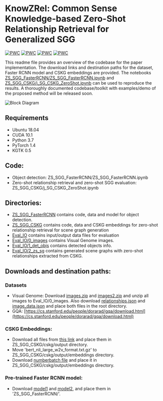 # KnowZRel: Common Sense Knowledge-based Zero-Shot Relationship Retrieval for Generalized SGG

[![PWC](https://img.shields.io/endpoint.svg?url=https://paperswithcode.com/badge/knowzrel-common-sense-knowledge-based-zero/scene-graph-generation-on-visual-genome)](https://paperswithcode.com/sota/scene-graph-generation-on-visual-genome?p=knowzrel-common-sense-knowledge-based-zero)
[![PWC](https://img.shields.io/endpoint.svg?url=https://paperswithcode.com/badge/knowzrel-common-sense-knowledge-based-zero/scene-graph-generation-on-gqa)](https://paperswithcode.com/sota/scene-graph-generation-on-gqa?p=knowzrel-common-sense-knowledge-based-zero)
[![PWC](https://img.shields.io/endpoint.svg?url=https://paperswithcode.com/badge/knowzrel-common-sense-knowledge-based-zero/object-detection-on-visual-genome)](https://paperswithcode.com/sota/object-detection-on-visual-genome?p=knowzrel-common-sense-knowledge-based-zero)
[![PWC](https://img.shields.io/endpoint.svg?url=https://paperswithcode.com/badge/knowzrel-common-sense-knowledge-based-zero/object-detection-on-gqa)](https://paperswithcode.com/sota/object-detection-on-gqa?p=knowzrel-common-sense-knowledge-based-zero)

This readme file provides an overview of the codebase for the paper implementation. The download links and destination paths for the dataset, Faster RCNN model and CSKG embeddings are provided. The notebooks [ZS_SGG_FasterRCNN/ZS_SGG_FasterRCNN.ipynb](ZS_SGG_FasterRCNN/ZS_SGG_FasterRCNN.ipynb) and [ZS_SGG_CSKG/j_SG_CSKG_ZeroShot.ipynb](ZS_SGG_CSKG/j_SG_CSKG_ZeroShot.ipynb) can be used to reproduce the results. A thoroughly documented codebase/toolkit with examples/demo of the proposed method will be released soon.

![Block Diagram](https://github.com/jaleedkhan/zsrr-sgg/assets/71158275/61d6fac4-3683-46a6-b1b6-01c433203d5f)

## Requirements
- Ubuntu 18.04
- CUDA 10.1
- Python 3.7
- PyTorch 1.4
- KGTK 0.5

## Code:
- Object detection: ZS_SGG_FasterRCNN/ZS_SGG_FasterRCNN.ipynb
- Zero-shot relationship retrieval and zero-shot SGG evaluation: ZS_SGG_CSKG/j_SG_CSKG_ZeroShot.ipynb

## Directories:
- [ZS_SGG_FasterRCNN](ZS_SGG_FasterRCNN) contains code, data and model for object detection.
- [ZS_SGG_CSKG](ZS_SGG_CSKG) contains code, data and CSKG embeddings for zero-shot relationship retrieval for scene graph generation
- [Eval_IO](Eval_IO) contains input/output data files for evaluation
- [Eval_IO/0_images](Eval_IO/0_images) contains Visual Genome images.
- [Eval_IO/1_det_objs](Eval_IO/1_det_objs) contains detected objects info.
- [Eval_IO/2_zs_sg](Eval_IO/2_zs_sg) contains generated scene graphs with zero-shot relationships extracted from CSKG.

## Downloads and destination paths:
### Datasets
- Visual Genome: Download [images.zip](https://cs.stanford.edu/people/rak248/VG_100K_2/images.zip) and
  [images2.zip](https://cs.stanford.edu/people/rak248/VG_100K_2/images2.zip) and unzip all images to Eval_IO/0_images. Also download [relationships.json](https://visualgenome.org/static/data/dataset/relationships.json.zip) and [image_data.json](  https://visualgenome.org/static/data/dataset/image_data.json.zip) and place both files in the root directory.
- GQA: [https://cs.stanford.edu/people/dorarad/gqa/download.html](https://cs.stanford.edu/people/dorarad/gqa/download.html)
### CSKG Embeddings:
- Download all files from [this link](https://drive.google.com/drive/u/1/folders/16347KHSloJJZIbgC9V5gH7_pRx0CzjPQ) and 
  place them in ZS_SGG_CSKG/cskg/output directory.
- Move 'bert_nli_large_w2v_format.txt.gz' to ZS_SGG_CSKG/cskg/output/embeddings directory.
- Download [numberbatch file](https://conceptnet.s3.amazonaws.com/downloads/2019/numberbatch/numberbatch-19.08.txt.gz) and place
  it in ZS_SGG_CSKG/cskg/output/embeddings directory.
### Pre-trained Faster RCNN model:
- Download [model1](https://1drv.ms/u/s!AmRLLNf6bzcir8xemVHbqPBrvjjtQg?e=hAhYCw) and [model2](https://1drv.ms/u/s!AmRLLNf6bzcir9x7OYb6sKBlzoXuYA?e=s3Y602), and place them in 'ZS_SGG_FasterRCNN/'.

